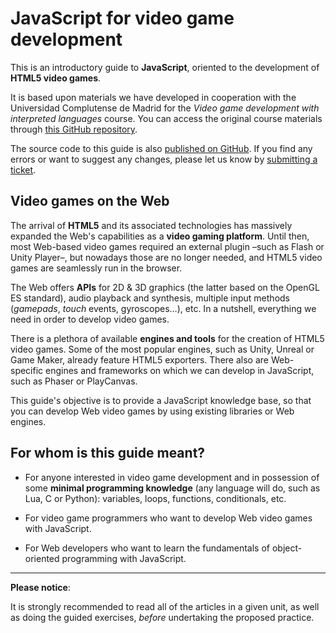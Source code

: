 # JavaScript for video game development

This is an introductory guide to **JavaScript**, oriented to the development of **HTML5 video games**.

It is based upon materials we have developed in cooperation with the Universidad Complutense de Madrid for the _Video game development with interpreted languages_ course. You can access the original course materials through [this GitHub repository](https://github.com/clnznr/pvli2017).

The source code to this guide is also [published on GitHub](https://github.com/mozdevs/js-for-gamedev/). If you find any errors or want to suggest any changes, please let us know by [submitting a ticket](https://github.com/mozdevs/js-for-gamedev/issues).

## Video games on the Web

The arrival of **HTML5** and its associated technologies has massively expanded the Web's capabilities as a **video gaming platform**. Until then, most Web-based video games required an external plugin –such as Flash or Unity Player–, but nowadays those are no longer needed, and HTML5 video games are seamlessly run in the browser.

The Web offers **APIs** for 2D & 3D graphics (the latter based on the OpenGL ES standard), audio playback and synthesis, multiple input methods (_gamepads_, _touch_ events, gyroscopes…), etc. In a nutshell, everything we need in order to develop video games.

There is a plethora of available **engines and tools** for the creation of HTML5 video games. Some of the most popular engines, such as Unity, Unreal or Game Maker, already feature HTML5 exporters. There also are Web-specific engines and frameworks on which we can develop in JavaScript, such as Phaser or PlayCanvas.

This guide's objective is to provide a JavaScript knowledge base, so that you can develop Web video games by using existing libraries or Web engines.

## For whom is this guide meant?

- For anyone interested in video game development and in possession of some **minimal programming knowledge** (any language will do, such as Lua, C or Python): variables, loops, functions, conditionals, etc.

- For video game programmers who want to develop Web video games with JavaScript.

- For Web developers who want to learn the fundamentals of object-oriented programming with JavaScript.

---

**Please notice**:

It is strongly recommended to read all of the articles in a given unit, as well as doing the guided exercises, _before_ undertaking the proposed practice.
